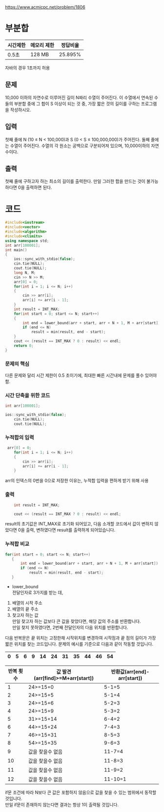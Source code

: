 https://www.acmicpc.net/problem/1806

# 부분합
|시간제한|메모리 제한|정답비율|
|--|--|--|
|0.5초|128 MB|25.895%|

자바의 경우 1초까지 허용

## 문제
10,000 이하의 자연수로 이루어진 길이 N짜리 수열이 주어진다. 이 수열에서 연속된 수들의 부분합 중에 그 합이 S 이상이 되는 것 중, 가장 짧은 것의 길이를 구하는 프로그램을 작성하시오.

## 입력
첫째 줄에 N (10 ≤ N < 100,000)과 S (0 < S ≤ 100,000,000)가 주어진다. 둘째 줄에는 수열이 주어진다. 수열의 각 원소는 공백으로 구분되어져 있으며, 10,000이하의 자연수이다.

## 출력
첫째 줄에 구하고자 하는 최소의 길이를 출력한다. 만일 그러한 합을 만드는 것이 불가능하다면 0을 출력하면 된다.

# 코드
```cpp
#include<iostream>
#include<vector>
#include<algorithm>
#include<climits>
using namespace std;
int arr[100001];
int main()
{
    ios::sync_with_stdio(false);
    cin.tie(NULL);
    cout.tie(NULL);
    long N, M;
    cin >> N >> M;
    arr[0] = 0;
    for(int i = 1; i <= N; i++)
    {
        cin >> arr[i];
        arr[i] += arr[i - 1];
    }
    int result = INT_MAX;
    for(int start = 0; start <= N; start++)
    {
        int end = lower_bound(arr + start, arr + N + 1, M + arr[start]) - arr;
        if (end <= N)
            result = min(result, end - start);
    }
    cout << (result == INT_MAX ? 0 : result) << endl;
    return 0;
}
```

### 문제의 핵심
다른 문제와 달리 시간 제한이 0.5 초이기에, 최대한 빠른 시간내에 문제를 풀수 있어야함.

### 시간 단축을 위한 코드
```cpp
int arr[100001];
```
```cpp
ios::sync_with_stdio(false);
    cin.tie(NULL);
    cout.tie(NULL);
```
### 누적합의 입력
```cpp
 arr[0] = 0;
    for(int i = 1; i <= N; i++)
    {
        cin >> arr[i];
        arr[i] += arr[i - 1];
    }
```
arr의 인덱스의 0번을 0으로 저장한 이유는, 누적합 입력을 편하게 받기 위해 사용

### 출력
```cpp
    int result = INT_MAX;
```
```cpp
    cout << (result == INT_MAX ? 0 : result) << endl;
```
 result의 초기값은 INT_MAX로 초기화 되어있고, 다음 소개할 코드에서 값이 변하지 않았다면 0을 출력, 변하였다면 result를 출력하게 되어있습니다.

 ### 누적합 비교
 ```cpp
 for(int start = 0; start <= N; start++)
    {
        int end = lower_bound(arr + start, arr + N + 1, M + arr[start]) - arr;
        if (end <= N)
            result = min(result, end - start);
    }
 ```

 * lower_bound<br>
  전달인자로 3가지를 받는 데,
  1. 배열의 시작 주소
  2. 배열의 끝 주소
  3. 찾고자 하는 값<br>
만일 찾고자 하는 값보다 큰 값을 찾았다면, 해당 값의 주소를 반환합니다.<br>
만일 찾지 못하였다면, 2번째 전달인자의 다음 위치를 반환합니다.


다음 반복문은 끝 위치는 고정한채 시작위치를 변경하여 시작점과 끝 점의 길이가 가장 짧은 위치를 찾는 코드입니다. 문제의 예시를 기준으로 다음과 같이 작동할 것입니다.<br>

|0|5|6|9|14|24|31|35|44|46|54|
|-|-|-|-|-|-|-|-|-|-|-|

|반복 횟수|값 발견(arr[find]>=M+arr[start])|반환값(arr[end]-arr[start])|
|--|-|-|
|1|24>=15+0|5-1=5|
|2|24>=15+5|5-1=4|
|3|24>=15+6|5-2=3|
|4|24>=15+9|5-3=2|
|5|31>=15+14|6-4=2|
|6|44>=15+24|7-4=3|
|7|46>=15+31|8-5=3|
|8|54>=15+35|9-6=3|
|9|값을 찾을수 없음|11-7=4|
|10|값을 찾을수 없음|11-8=3|
|11|값을 찾을수 없음|11-9=2|
|12|값을 찾을수 없음|11-10=1|

if문 조건에 따라 N보다 큰 값은 포함하지 않음으로 값을 찾을 수 있는 범위에서 동작할 것입니다.<br>
만일 if문이 존재하지 않는다면 결과는 항상 1이 출력될 것입니다.